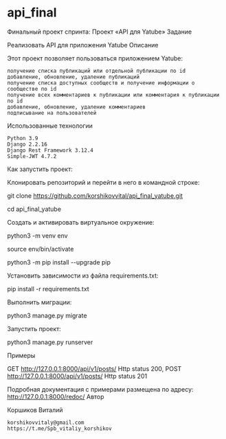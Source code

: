 # api_final
Финальный проект спринта: Проект «API для Yatube»
Задание

Реализовать API для приложения Yatube
Описание

Этот проект позволяет пользоваться приложением Yatube:

    получение списка публикаций или отдельной публикации по id
    добавление, обновление, удаление публикаций
    получение списка доступных сообществ и получение информации о сообществе по id
    получение всех комментариев к публикации или комментария к публикации по id
    добавление, обновление, удаление комментариев
    подписывание на пользователей

Использованные технологии

    Python 3.9
    Django 2.2.16
    Django Rest Framework 3.12.4
    Simple-JWT 4.7.2
    
Как запустить проект:

Клонировать репозиторий и перейти в него в командной строке:

git clone https://github.com/korshikovvital/api_final_yatube.git

cd api_final_yatube

Cоздать и активировать виртуальное окружение:

python3 -m venv env

source env/bin/activate

python3 -m pip install --upgrade pip

Установить зависимости из файла requirements.txt:

pip install -r requirements.txt

Выполнить миграции:

python3 manage.py migrate

Запустить проект:

python3 manage.py runserver


Примеры

GET http://127.0.0.1:8000/api/v1/posts/  Http status 200,
POST http://127.0.0.1:8000/api/v1/posts/ Http status 201

Подробная документация с примерами размещена по адресу: http://127.0.0.1:8000/redoc/
Автор

Коршиков Виталий

    korshikovvitaly@gmail.com
    https://t.me/Spb_vitaliy_korshikov
